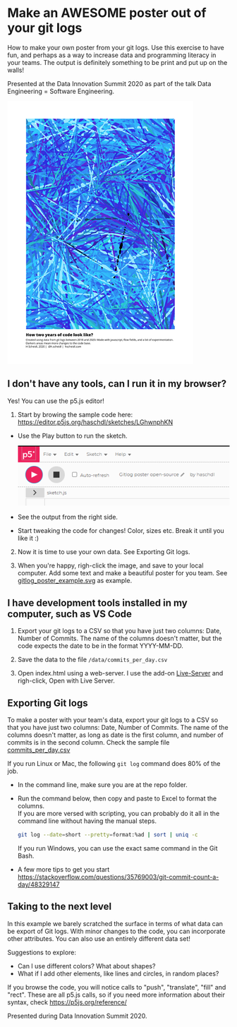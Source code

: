 # Make an AWESOME poster out of your git logs

How to make your own poster from your git logs. Use this exercise to have fun, and perhaps as a way to increase 
data and programming literacy in your teams. The output is definitely something to be print and put up on the walls!

Presented at the Data Innovation Summit 2020 as part of the talk Data Engineering = Software Engineering.

![](.github/poster_example_small.png)

## I don't have any tools, can I run it in my browser?


Yes! You can use the p5.js editor!

1. Start by browing the sample code here: https://editor.p5js.org/haschdl/sketches/LGhwnphKN

* Use the Play button to run the sketch. 

    ![](.github/2020-10-15-12-29-14.png)

* See the output from the right side.
* Start tweaking the code for changes! Color, sizes etc. Break it until you like it :)

2. Now it is time to use your own data.  See Exporting Git logs.

3. When you're happy, righ-click the image, and save to your local computer. 
Add some text and make a beautiful poster for you team. See [gitlog_poster_example.svg](gitlog_poster_example.svg) as example.


## I have development tools installed in my computer, such as VS Code

1. Export your git logs to a CSV so that you have just two columns: Date, Number of Commits.
The name of the columns doesn't matter, but the code expects the date to be in the format YYYY-MM-DD.

2. Save the data to the file `/data/commits_per_day.csv`

3. Open index.html using a web-server. I use the add-on [Live-Server](https://marketplace.visualstudio.com/items?itemName=ritwickdey.LiveServer) and righ-click,  Open with Live Server.


## Exporting Git logs

To make a poster with your team's data, export your git logs to a CSV so that you have just two columns: Date, Number of Commits. The name of the columns doesn't matter, as long as date is the first column, and number of commits is in the second column. Check the sample file [commits_per_day.csv](/p5js/gitlogposter/data/commits_per_day.csv)

If you run Linux or Mac, the following `git log` command does 80% of the job. 

* In the command line, make sure you are at the repo folder. 
* Run the command below, then copy and paste to Excel to format the columns.  
    If you are more versed with scripting, you can probably do it all in the command line without having the manual steps. 

    ```Bash
    git log --date=short --pretty=format:%ad | sort | uniq -c
    ```

    If you run Windows, you can use the exact same command in the Git Bash.
* A few more tips to get you start  https://stackoverflow.com/questions/35769003/git-commit-count-a-day/48329147

## Taking to the next level

In this example we barely scratched the surface in terms of what data can be export of Git logs. With minor changes to the code, you can incorporate other attributes. You can also use an entirely different data set!

Suggestions to explore:

- Can I use different colors? What about shapes? 
- What if I add other elements, like lines and circles, in random places?

If you browse the code, you will notice calls to "push", "translate", "fill" and "rect". These are all p5.js calls, so if you need more information about their syntax, check https://p5js.org/reference/




Presented during Data Innovation Summit 2020.
